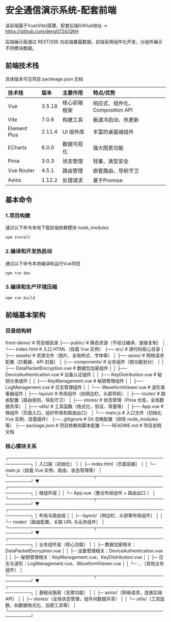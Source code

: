 # 安全通信演示系统-配套前端

该前端基于Vue(Vite)搭建，配套后端GitHub地址 -> https://github.com/deng0724/QKH

后端展示层通过 REST/SSE 向前端暴露数据，前端采用组件化开发，分组件展示不同模块数据。

## 前端技术栈

具体版本可见项目 packeage.json 文档

| 技术栈       | 版本   | 主要作用     | 特点/优势                       |
| :----------- | :----- | :----------- | :------------------------------ |
| Vue          | 3.5.18 | 核心前端框架 | 响应式、组件化、Composition API |
| Vite         | 7.0.6  | 构建工具     | 极速冷启动、热更新              |
| Element Plus | 2.11.4 | UI 组件库    | 丰富的桌面端组件                |
| ECharts      | 6.0.0  | 数据可视化   | 强大图表功能                    |
| Pinia        | 3.0.3  | 状态管理     | 轻量、类型安全                  |
| Vue Router   | 4.5.1  | 路由管理     | 嵌套路由、导航守卫              |
| Axios        | 1.12.2 | 处理请求     | 基于Promise                     |

## 基本命令

### 1.项目构建

通过以下命令本地下载前端依赖模块 node_modules

```sh
npm install
```

### 2.编译和开发热启动

通过以下命令本地编译和运行Vue项目

```sh
npm run dev
```

### 3.编译和生产环境压缩

```sh
npm run build
```

## 前端基本架构

### 目录结构树

front-demo/                  # 项目根目录
├── public/                  # 静态资源（不经过编译，直接复制）
│   └── index.html           # 入口 HTML（挂载 Vue 实例）
├── src/                     # 源代码核心目录
│   ├── assets/              # 资源文件（图片、全局样式、字体等）
│   ├── axios/               # 网络请求配置（拦截器、API 封装）
│   ├── components/          # 业务组件（按功能划分）
│   │   ├── DataPacketEncryption.vue  # 数据包加密组件
│   │   ├── DeviceAuthentication.vue  # 设备认证组件
│   │   ├── KeyDistribution.vue       # 秘钥分发组件
│   │   ├── KeyManagement.vue         # 秘钥管理组件
│   │   ├── LogManagement.vue         # 日志管理组件
│   │   └── WaveformViewer.vue        # 波形查看器组件
│   ├── layout/              # 布局组件（如侧边栏、头部导航）
│   ├── router/              # 路由配置（路由规则、导航守卫）
│   ├── stores/              # 状态管理（Pinia 仓库，全局数据共享）
│   ├── utils/               # 工具函数（格式化、验证、常量等）
│   ├── App.vue              # 根组件（页面入口，组织布局和路由出口）
│   └── main.js              # 入口文件（初始化 Vue 实例、挂载插件）
├── .gitignore               # Git 忽略配置（排除 node_modules 等）
├── package.json             # 项目依赖和脚本配置
└── README.md                # 项目说明文档



### 核心模块关系

┌─────────────────────────────────────────────────────────┐
│  入口层（初始化）                                                                                                                           │
│  ├─ index.html（页面容器）                                                                                                         │
│  └─ main.js（挂载 Vue 实例、路由、状态管理等）                                                                    │
└───────────────────────────┬─────────────────────────────┘
                                                                            ▼
┌─────────────────────────────────────────────────────────┐
│  根组件层                                                                                                                                           │
│  └─ App.vue（整合布局组件 + 路由出口 <router-view>）                                                    │
└───────────────────────────┬─────────────────────────────┘
                                                                            ▼
┌─────────────────────────────────────────────────────────┐
│  布局与路由层                                                                                                                                   │
│  ├─ layout/（侧边栏、头部等布局组件）                                                                                     │
│  └─ router/（路由配置，关联 URL 与业务组件）                                                                        │
└───────────────────────────┬─────────────────────────────┘
                                                                            ▼
┌─────────────────────────────────────────────────────────┐
│  业务组件层（核心功能）                                                                                                                │
│  ├─ 数据加密相关：DataPacketEncryption.vue                                                                          │
│  ├─ 设备管理相关：DeviceAuthentication.vue                                                                           │
│  ├─ 秘钥管理相关：KeyManagement.vue、KeyDistribution.vue                                            │
│  ├─ 日志与波形：LogManagement.vue、WaveformViewer.vue                                             │
│  └─ ...（其他业务组件）                                                                                                                  │
└───────────────────────────┬─────────────────────────────┘
                                                                            ▼
┌─────────────────────────────────────────────────────────┐
│  基础设施层（支撑功能）                                                                                                                │
│  ├─ axios/（网络请求，连接后端 API）                                                                                        │
│  ├─ stores/（全局状态管理，组件间数据共享）                                                                          │
│  └─ utils/（工具函数，如数据格式化、加密工具等）                                                                  │
└─────────────────────────────────────────────────────────┘





